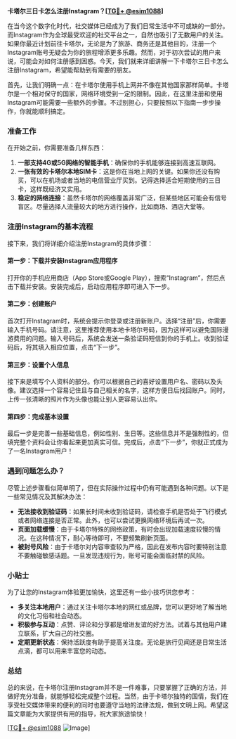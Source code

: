 **卡塔尔三日卡怎么注册Instagram？[[TG💪+ @esim1088](https://t.me/s/esim1088)]**

在当今这个数字化时代，社交媒体已经成为了我们日常生活中不可或缺的一部分。而Instagram作为全球最受欢迎的社交平台之一，自然也吸引了无数用户的关注。如果你最近计划前往卡塔尔，无论是为了旅游、商务还是其他目的，注册一个Instagram账号无疑会为你的旅程增添更多乐趣。然而，对于初次尝试的用户来说，可能会对如何注册感到困惑。今天，我们就来详细讲解一下卡塔尔三日卡怎么注册Instagram，希望能帮助到有需要的朋友。

首先，让我们明确一点：在卡塔尔使用手机上网并不像在其他国家那样简单。卡塔尔是一个相对保守的国家，网络环境受到一定的限制。因此，在这里注册和使用Instagram可能需要一些额外的步骤。不过别担心，只要按照以下指南一步步操作，你就能顺利搞定。

### 准备工作

在开始之前，你需要准备几样东西：

1. **一部支持4G或5G网络的智能手机**：确保你的手机能够连接到高速互联网。
2. **一张有效的卡塔尔本地SIM卡**：这是你在当地上网的关键。如果你还没有购买，可以在机场或者当地的电信营业厅买到。记得选择适合短期使用的三日卡，这样既经济又实用。
3. **稳定的网络连接**：虽然卡塔尔的网络覆盖非常广泛，但某些地区可能会有信号盲区。尽量选择人流量较大的地方进行操作，比如商场、酒店大堂等。

### 注册Instagram的基本流程

接下来，我们将详细介绍注册Instagram的具体步骤：

#### 第一步：下载并安装Instagram应用程序

打开你的手机应用商店（App Store或Google Play），搜索“Instagram”，然后点击下载并安装。安装完成后，启动应用程序即可进入下一步。

#### 第二步：创建账户

首次打开Instagram时，系统会提示你登录或注册新账户。选择“注册”后，你需要输入手机号码。请注意，这里推荐使用本地卡塔尔号码，因为这样可以避免国际漫游费用的问题。输入号码后，系统会发送一条验证码短信到你的手机上。收到验证码后，将其填入相应位置，点击“下一步”。

#### 第三步：设置个人信息

接下来是填写个人资料的部分。你可以根据自己的喜好设置用户名、密码以及头像。建议选择一个容易记住且与自己相关的名字，这样方便日后找回账户。同时，上传一张清晰的照片作为头像也能让别人更容易认出你。

#### 第四步：完成基本设置

最后一步是完善一些基础信息，例如性别、生日等。这些信息并不是强制性的，但填完整个资料会让你看起来更加真实可信。完成后，点击“下一步”，你就正式成为了一名Instagram用户！

### 遇到问题怎么办？

尽管上述步骤看似简单明了，但在实际操作过程中仍有可能遇到各种问题。以下是一些常见情况及其解决办法：

- **无法接收到验证码**：如果长时间未收到验证码，请检查手机是否处于飞行模式或者网络连接是否正常。此外，也可以尝试更换网络环境后再试一次。
- **页面加载缓慢**：由于卡塔尔特殊的网络政策，有时会出现加载速度较慢的情况。在这种情况下，耐心等待即可，不要频繁刷新页面。
- **被封号风险**：由于卡塔尔对内容审查较为严格，因此在发布内容时要特别注意不要触碰敏感话题。一旦发现违规行为，账号可能会面临封禁的风险。

### 小贴士

为了让您的Instagram体验更加愉快，这里还有一些小技巧供您参考：

- **多关注本地用户**：通过关注卡塔尔本地的网红或品牌，您可以更好地了解当地的文化习俗和社会动态。
- **积极参与互动**：点赞、评论和分享都是增进友谊的好方法。试着与其他用户建立联系，扩大自己的社交圈。
- **定期更新状态**：保持活跃度有助于提高关注度。无论是旅行见闻还是日常生活点滴，都可以用来丰富您的动态。

### 总结

总的来说，在卡塔尔注册Instagram并不是一件难事，只要掌握了正确的方法，并做好充分准备，就能够轻松完成整个过程。当然，由于卡塔尔独特的国情，我们在享受社交媒体带来的便利的同时也要遵守当地的法律法规，做到文明上网。希望这篇文章能为大家提供有用的指导，祝大家旅途愉快！

[[TG💪+ @esim1088](https://t.me/s/esim1088) ![Image](https://i.postimg.cc/4NQfJmqS/Snipaste-2025-05-13-00-14-12.png)]
